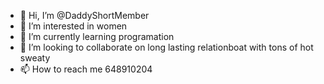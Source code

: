 - 👋 Hi, I’m @DaddyShortMember
- 👀 I’m interested in women
- 🌱 I’m currently learning programation
- 💞️ I’m looking to collaborate on long lasting relationboat with tons of hot sweaty
- 📫 How to reach me 648910204

<!---
DaddyShortMember/DaddyShortMember is a ✨ special ✨ repository because its `README.md` (this file) appears on your GitHub profile.
You can click the Preview link to take a look at your changes.
--->

